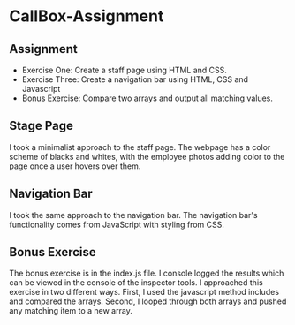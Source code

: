 # CallBox-Assignment


## Assignment
* Exercise One: Create a staff page using HTML and CSS. 
* Exercise Three: Create a navigation bar using HTML, CSS and Javascript
* Bonus Exercise: Compare two arrays and output all matching values. 


## Stage Page
I took a minimalist approach to the staff page. The webpage has a color scheme of blacks and whites, with the employee photos adding color to the page once a user hovers over them. 


## Navigation Bar
I took the same approach to the navigation bar. The navigation bar's functionality comes from JavaScript with styling from CSS.  


## Bonus Exercise
The bonus exercise is in the index.js file. I console logged the results which can be viewed in the console of the inspector tools.  I approached this exercise in two different ways. First, I used the javascript method includes and compared the arrays. Second, I looped through both arrays and pushed any matching item to a new array. 

